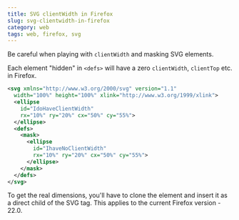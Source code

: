 ```yaml
---
title: SVG clientWidth in Firefox
slug: svg-clientwidth-in-firefox
category: web
tags: web, firefox, svg
---
```


Be careful when playing with `clientWidth` and masking SVG elements.

Each element "hidden" in `<defs>` will have a zero `clientWidth`, `clientTop` etc. in Firefox.

```svg
<svg xmlns="http://www.w3.org/2000/svg" version="1.1"
  width="100%" height="100%" xlink="http://www.w3.org/1999/xlink">
  <ellipse
    id="IdoHaveClientWidth"
    rx="10%" ry="20%" cx="50%" cy="55%">
  </ellipse>
  <defs>
    <mask>
      <ellipse
        id="IhaveNoClientWidth"
        rx="10%" ry="20%" cx="50%" cy="55%">
      </ellipse>
    </mask>
  </defs>
</svg>
```

To get the real dimensions, you'll have to clone the element and insert it as a direct child of the SVG tag. This applies to the current Firefox version - 22.0.
